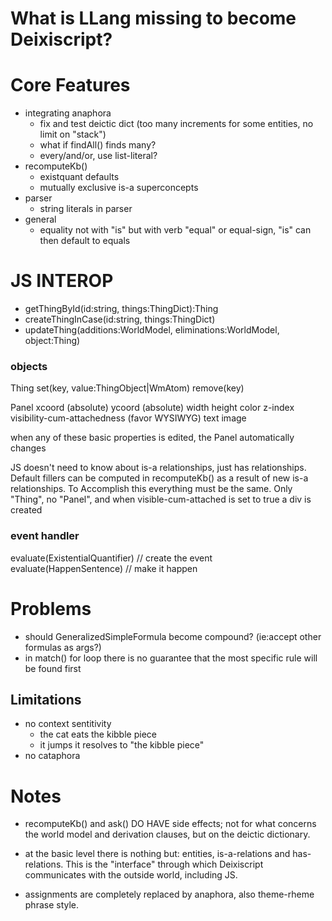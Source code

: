 # What is LLang missing to become Deixiscript?

# Core Features

- integrating anaphora
  - fix and test deictic dict (too many increments for some entities, no limit
    on "stack")
  - what if findAll() finds many?
  - every/and/or, use list-literal?
- recomputeKb()
  - existquant defaults
  - mutually exclusive is-a superconcepts
- parser
  - string literals in parser
- general
  - equality not with "is" but with verb "equal" or equal-sign, "is" can then
    default to equals

# JS INTEROP

- getThingById(id:string, things:ThingDict):Thing
- createThingInCase(id:string, things:ThingDict)
- updateThing(additions:WorldModel, eliminations:WorldModel, object:Thing)

### objects

Thing set(key, value:ThingObject|WmAtom) remove(key)

Panel xcoord (absolute) ycoord (absolute) width height color z-index
visibility-cum-attachedness (favor WYSIWYG) text image

when any of these basic properties is edited, the Panel automatically changes

JS doesn't need to know about is-a relationships, just has relationships.
Default fillers can be computed in recomputeKb() as a result of new is-a
relationships. To Accomplish this everything must be the same. Only "Thing", no
"Panel", and when visible-cum-attached is set to true a div is created

### event handler

evaluate(ExistentialQuantifier) // create the event evaluate(HappenSentence) //
make it happen

# Problems

- should GeneralizedSimpleFormula become compound? (ie:accept other formulas as
  args?)
- in match() for loop there is no guarantee that the most specific rule will be
  found first

## Limitations

- no context sentitivity
  - the cat eats the kibble piece
  - it jumps it resolves to "the kibble piece"
- no cataphora

# Notes

- recomputeKb() and ask() DO HAVE side effects; not for what concerns the world
  model and derivation clauses, but on the deictic dictionary.

- at the basic level there is nothing but: entities, is-a-relations and
  has-relations. This is the "interface" through which Deixiscript communicates
  with the outside world, including JS.

- assignments are completely replaced by anaphora, also theme-rheme phrase
  style.
